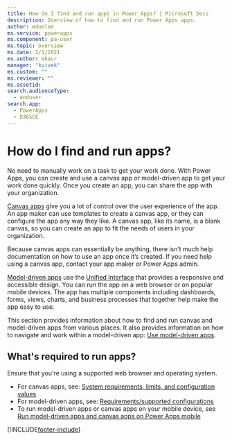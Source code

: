 ```yaml
---
title: How do I find and run apps in Power Apps? | Microsoft Docs
description: Overview of how to find and run Power Apps apps.
author: mduelae
ms.service: powerapps
ms.component: pa-user
ms.topic: overview
ms.date: 2/1/2021
ms.author: mkaur
manager: "kvivek"
ms.custom: ""
ms.reviewer: ""
ms.assetid: 
search.audienceType: 
  - enduser
search.app: 
  - PowerApps
  - D365CE
---
```


# How do I find and run apps?

No need to manually work on a task to get your work done. With Power Apps, you can create and use a canvas app or model-driven app to get your work done quickly. Once you create an app, you can share the app with your organization. 

[Canvas apps](/powerapps/maker/canvas-apps/getting-started) give you a lot of control over the user experience of the app. An app maker can use templates to create a canvas app, or they can configure the app any way they like. A canvas app, like its name, is a blank canvas, so you can create an app to fit the needs of users in your organization.

Because canvas apps can essentially be anything, there isn’t much help documentation on how to use an app once it’s created. If you need help using a canvas app, contact your app maker or Power Apps admin.

[Model-driven apps](/powerapps/maker/model-driven-apps/model-driven-app-overview) use the [Unified Interface](unified-interface.md) that provides a responsive and accessible design. You can run the app on a web browser or on popular mobile devices. The app has multiple components including dashboards, forms, views, charts, and business processes that together help make the app easy to use.

This section provides information about how to find and run canvas and model-driven apps from various places. It also provides information on how to navigate and work within a model-driven app: [Use model-driven apps](use-model-driven-apps.md).


## What's required to run apps?

Ensure that you're using a supported web browser and operating system.

- For canvas apps, see: [System requirements, limits, and configuration values](../maker/canvas-apps/limits-and-config.md)
- For model-driven apps, see: [Requirements/supported configurations](https://docs.microsoft.com/power-platform/admin/online-requirements)
- To run model-driven apps or canvas apps on your mobile device, see [Run model-driven apps and canvas apps on Power Apps mobile](https://docs.microsoft.com/en-us/powerapps/mobile/run-powerapps-on-mobile)





[!INCLUDE[footer-include](../includes/footer-banner.md)]
